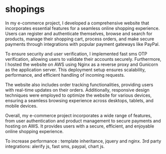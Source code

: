 # shopings
In my e-commerce project, I developed a comprehensive website that incorporates essential features for a seamless online shopping experience. Users can register and authenticate themselves, browse and search for products, manage their shopping cart, process orders, and make secure payments through integrations with popular payment gateways like PayPal.

To ensure security and user verification, I implemented fast sms OTP verification, allowing users to validate their accounts securely. Furthermore, I hosted the website on AWS using Nginx as a reverse proxy and Gunicorn as the application server. This deployment setup ensures scalability, performance, and efficient handling of incoming requests.

The website also includes order tracking functionalities, providing users with real-time updates on their orders. Additionally, responsive design techniques were employed to optimize the website for various devices, ensuring a seamless browsing experience across desktops, tablets, and mobile devices.

Overall, my e-commerce project incorporates a wide range of features, from user authentication and product management to secure payments and hosting on AWS. It provides users with a secure, efficient, and enjoyable online shopping experience.

To increase performance : template inheritance, jquery and nginx.
3rd party integrations: alerify js, fast sms, paypal,  chart js.